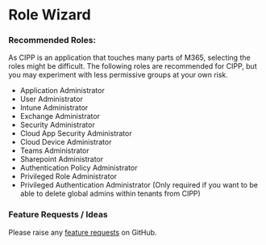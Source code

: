 # Role Wizard

### Recommended Roles:

As CIPP is an application that touches many parts of M365, selecting the roles might be difficult. The following roles are recommended for CIPP, but you may experiment with less permissive groups at your own risk.

- Application Administrator
- User Administrator
- Intune Administrator
- Exchange Administrator
- Security Administrator
- Cloud App Security Administrator
- Cloud Device Administrator
- Teams Administrator
- Sharepoint Administrator
- Authentication Policy Administrator
- Privileged Role Administrator
- Privileged Authentication Administrator (Only required if you want to be able to delete global admins within tenants from CIPP)

### Feature Requests / Ideas

Please raise any [feature requests](https://github.com/KelvinTegelaar/CIPP/issues/new?assignees=&labels=enhancement%2Cno-priority&projects=&template=feature.yml&title=%5BFeature+Request%5D%3A+) on GitHub.
